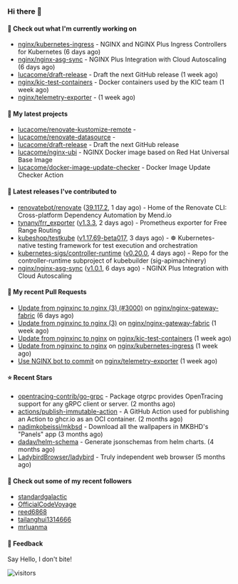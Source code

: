 ### Hi there 👋

#### 👷 Check out what I'm currently working on

- [nginx/kubernetes-ingress](https://github.com/nginx/kubernetes-ingress) - NGINX and  NGINX Plus Ingress Controllers for Kubernetes (6 days ago)
- [nginx/nginx-asg-sync](https://github.com/nginx/nginx-asg-sync) - NGINX Plus Integration with Cloud Autoscaling  (6 days ago)
- [lucacome/draft-release](https://github.com/lucacome/draft-release) - Draft the next GitHub release (1 week ago)
- [nginx/kic-test-containers](https://github.com/nginx/kic-test-containers) - Docker containers used by the KIC team (1 week ago)
- [nginx/telemetry-exporter](https://github.com/nginx/telemetry-exporter) -  (1 week ago)

#### 🌱 My latest projects

- [lucacome/renovate-kustomize-remote](https://github.com/lucacome/renovate-kustomize-remote) - 
- [lucacome/renovate-datasource](https://github.com/lucacome/renovate-datasource) - 
- [lucacome/draft-release](https://github.com/lucacome/draft-release) - Draft the next GitHub release
- [lucacome/nginx-ubi](https://github.com/lucacome/nginx-ubi) - NGINX Docker image based on Red Hat Universal Base Image
- [lucacome/docker-image-update-checker](https://github.com/lucacome/docker-image-update-checker) - Docker Image Update Checker Action

#### 🔭 Latest releases I've contributed to

- [renovatebot/renovate](https://github.com/renovatebot/renovate) ([39.117.2](https://github.com/renovatebot/renovate/releases/tag/39.117.2), 1 day ago) - Home of the Renovate CLI: Cross-platform Dependency Automation by Mend.io
- [tynany/frr_exporter](https://github.com/tynany/frr_exporter) ([v1.3.3](https://github.com/tynany/frr_exporter/releases/tag/v1.3.3), 2 days ago) - Prometheus exporter for Free Range Routing
- [kubeshop/testkube](https://github.com/kubeshop/testkube) ([v1.17.69-beta017](https://github.com/kubeshop/testkube/releases/tag/v1.17.69-beta017), 3 days ago) - ☸️ Kubernetes-native testing framework for test execution and orchestration
- [kubernetes-sigs/controller-runtime](https://github.com/kubernetes-sigs/controller-runtime) ([v0.20.0](https://github.com/kubernetes-sigs/controller-runtime/releases/tag/v0.20.0), 4 days ago) - Repo for the controller-runtime subproject of kubebuilder (sig-apimachinery)
- [nginx/nginx-asg-sync](https://github.com/nginx/nginx-asg-sync) ([v1.0.1](https://github.com/nginx/nginx-asg-sync/releases/tag/v1.0.1), 6 days ago) - NGINX Plus Integration with Cloud Autoscaling 

#### 🔨 My recent Pull Requests

- [Update from nginxinc to nginx (3) (#3000)](https://github.com/nginx/nginx-gateway-fabric/pull/3012) on [nginx/nginx-gateway-fabric](https://github.com/nginx/nginx-gateway-fabric) (6 days ago)
- [Update from nginxinc to nginx (3)](https://github.com/nginx/nginx-gateway-fabric/pull/3000) on [nginx/nginx-gateway-fabric](https://github.com/nginx/nginx-gateway-fabric) (1 week ago)
- [Update from nginxinc to nginx](https://github.com/nginx/kic-test-containers/pull/132) on [nginx/kic-test-containers](https://github.com/nginx/kic-test-containers) (1 week ago)
- [Update from nginxinc to nginx](https://github.com/nginx/kubernetes-ingress/pull/7103) on [nginx/kubernetes-ingress](https://github.com/nginx/kubernetes-ingress) (1 week ago)
- [Use NGINX bot to commit](https://github.com/nginx/telemetry-exporter/pull/335) on [nginx/telemetry-exporter](https://github.com/nginx/telemetry-exporter) (1 week ago)

#### ⭐ Recent Stars

- [opentracing-contrib/go-grpc](https://github.com/opentracing-contrib/go-grpc) - Package otgrpc provides OpenTracing support for any gRPC client or server. (2 months ago)
- [actions/publish-immutable-action](https://github.com/actions/publish-immutable-action) - A GitHub Action used for publishing an Action to ghcr.io as an OCI container.  (2 months ago)
- [nadimkobeissi/mkbsd](https://github.com/nadimkobeissi/mkbsd) - Download all the wallpapers in MKBHD&#39;s &#34;Panels&#34; app (3 months ago)
- [dadav/helm-schema](https://github.com/dadav/helm-schema) - Generate jsonschemas from helm charts. (4 months ago)
- [LadybirdBrowser/ladybird](https://github.com/LadybirdBrowser/ladybird) - Truly independent web browser (5 months ago)

#### 👯 Check out some of my recent followers

- [standardgalactic](https://github.com/standardgalactic)
- [OfficialCodeVoyage](https://github.com/OfficialCodeVoyage)
- [reed6868](https://github.com/reed6868)
- [tailanghui1314666](https://github.com/tailanghui1314666)
- [mrluanma](https://github.com/mrluanma)

#### 💬 Feedback

Say Hello, I don't bite!

![visitors](https://visitor-badge.laobi.icu/badge?page_id=lucacome.visitor-badge)
#
